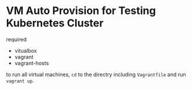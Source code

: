 # VM Auto Provision for Testing Kubernetes Cluster

required

- vitualbox
- vagrant
- vagrant-hosts

to run all virtual machines, `cd` to the directry including `Vagrantfile` and run `vagrant up`.


